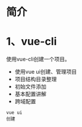 # 简介

# 1、vue-cli
使用vue-cli创建一个项目。
* 使用vue ui创建、管理项目
* 项目结构目录整理
* 初始文件添加
* 基本配置讲解
* 跨域配置
```
vue ui
创建

```